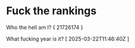 # Fuck the rankings

Who the hell am I?
{ 21726174 }

What fucking year is it?
[ 2025-03-22T11:46:40Z ]
